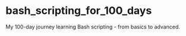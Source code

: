 # bash_scripting_for_100_days
My 100-day journey learning Bash scripting - from basics to advanced.
